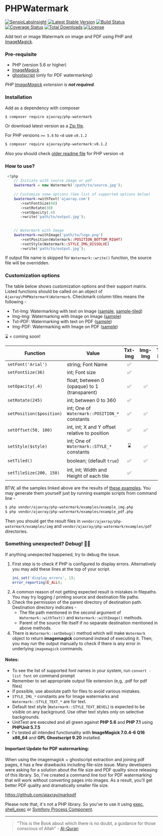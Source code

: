 # PHPWatermark

[![SensioLabsInsight](https://insight.symfony.com/projects/df0125e5-463e-4135-bfc2-252dec120fc3/big.svg)](https://insight.symfony.com/projects/cf8fe138-7232-4390-a3c6-f9e509221353)
[![Latest Stable Version](https://poser.pugx.org/ajaxray/php-watermark/v/stable)](https://packagist.org/packages/ajaxray/php-watermark)
[![Build Status](https://travis-ci.org/ajaxray/php-watermark.svg?branch=master)](https://travis-ci.org/ajaxray/php-watermark)
[![Coverage Status](https://coveralls.io/repos/github/ajaxray/php-watermark/badge.svg?branch=master)](https://coveralls.io/github/ajaxray/php-watermark?branch=master)
[![Total Downloads](https://poser.pugx.org/ajaxray/php-watermark/downloads)](https://packagist.org/packages/ajaxray/php-watermark)
[![License](https://poser.pugx.org/ajaxray/php-watermark/license)](https://packagist.org/packages/ajaxray/php-watermark)


Add text or image Watermark on image and PDF using PHP and [ImageMagick][1].

### Pre-requisite
 
 - PHP (version 5.6 or higher)
 - [ImageMagick][1]
 - [ghostscript][2] (only for PDF watermarking)

_PHP [ImageMagick][3] extension is **not required**._
 
### Installation
 
 Add as a dependency with composer
 
 ```bash
 $ composer require ajaxray/php-watermark
 ```
Or download latest version as a [Zip file](https://github.com/ajaxray/php-watermark/archive/master.zip).

For PHP versions `>= 5.6` to `<8` use `v0.1.2` 
 ```bash
 $ composer require ajaxray/php-watermark:v0.1.2
 ```
 Also you should check [older readme file](https://github.com/ajaxray/php-watermark/tree/v0.1.2#readme) for PHP version `<8`

 
 ### How to use?
 
 ```php
  <?php
     // Initiate with source image or pdf
     $watermark = new Watermark('/path/to/source.jpg');
     
     // Customize some options (See list of supported options below)
     $watermark->withText('ajaxray.com')
        ->setFontSize(48)
        ->setRotate(30)
        ->setOpacity(.4)
        ->write('path/to/output.jpg');
     
     
     // Watermark with Image
     $watermark->withImage('path/to/logo.png')
        ->setPosition(Watermark::POSITION_BOTTOM_RIGHT)
        ->setStyle(Watermark::STYLE_IMG_DISSOLVE)
        ->write('path/to/output.jpg');
  ```
If output file name is skipped for `Watermark::write()` function, the source file will be overridden. 
 
 
 ### Customization options
 
 The table below shows customization options and their support matrix.
 Listed functions should be called on an object of `Ajaxray\PHPWatermark\Watermark`.
 Checkmark column titles means the following - 
  
- Txt-Img: Watermarking with text on Image ([sample][4], [sample-tiled][5])
- Img-Img: Watermarking with Image on Image ([sample][6])
- Txt-PDF: Watermarking with text on PDF ([sample][7])
- Img-PDF: Watermarking with Image on PDF ([sample][8])

&#8987; = coming soon!

 | Function | Value | Txt-Img | Img-Img | Txt-PDF | Img-PDF |
 |---|---|:---:|:---:|:---:|:---:|
 |`setFont('Arial')` | string; Font Name | &#9989; |   | &#9989; |   |
 |`setFontSize(36)` | int; Font size | &#9989; |   | &#9989; |   |
 |`setOpacity(.4)` | float; between 0 (opaque) to 1 (transparent) | &#9989; | &#9989; | &#9989; | &#9989; |
 |`setRotate(245)` | int; between 0 to 360 | &#9989; |   | &#9989; |   |
 |`setPosition($position)` | int; One of `Watermark::POSITION_*` constants | &#9989; | &#9989; | &#9989; | &#9989; |
 |`setOffset(50, 100)` | int, int; X and Y offset relative to position | &#9989; | &#9989; | &#9989; | &#9989; |
 |`setStyle($style)` | int; One of `Watermark::STYLE_*` constants | &#8987; | &#9989; | &#8987; | &#8987; |
 |`setTiled()` | boolean; (default `true`) | &#9989; | &#9989; | &#8987; | &#8987;  |
 |`setTileSize(200, 150)` | int, int; Width and Height of each tile | &#9989; |   | &#8987; |   |

 
 BTW, all the samples linked above are the results of [these examples][9].
 You may generate them yourself just by running example scripts from command line - 
  
```bash
$ php vendor/ajaxray/php-watermark/examples/example_img.php
$ php vendor/ajaxray/php-watermark/examples/example_pdf.php
```
Then you should get the result files in `vendor/ajaxray/php-watermark/examples/img` 
and `vendor/ajaxray/php-watermark/examples/pdf` directories.
 
### Something unexpected? Debug! 🐞🔫 

If anything unexpected happened, try to debug the issue.

1. First step is to check if PHP is configured to display errors. Alternatively you may add these lines at the top of your script. 
    ```php
    ini_set('display_errors', 1);
    error_reporting(E_ALL);
    ```
2. A common reason of not getting expected result is mistakes in filepaths. You may try logging / printing source and destination file paths. 
3. Check the permission of the parent directory of destination path. Destination directory indicates -
    - The file path mentioned in the second argument of `Watermark::withText()` and `Watermark::withImage()` methods. 
    - Parent of the source file itself if no separate destination mentioned in above methods.
4. There is `Watermark::setDebug()` method which will make `Watermark` object to return **imagemagick** command instead of executing it. 
Then, you may run the output manually to check if there is any error in underlying `imagemagick` commands. 


#### Notes:

* To see the list of supported font names in your system, run `convert -list font` on command prompt
* Remember to set appropriate output file extension (e,g, .pdf for pdf files)
* If possible, use absolute path for files to avoid various mistakes.
* `STYLE_IMG_*` constants are for Image watermarks and `Watermark::STYLE_TEXT_*` are for text.
* Default text style (`Watermark::STYLE_TEXT_BEVEL`) is expected to be visible on any background. 
Use other text styles only on selective backgrounds.
* UnitTest are executed and all green against **PHP 5.6** and **PHP 7.1** using **PHPUnit 5.7.5**
* I'v tested all intended functionality with **ImageMagick 7.0.4-6 Q16 x86_64** and **GPL Ghostscript 9.20** installed.  
 

#### Important Update for PDF watermarking:

When using the imagemagick + ghostscript extraction and joining pdf pages, it has a few drawbacks including file-size issue. Many developers were asking for a solution about the file size and PDF quality since releasing of this library.
So, I've created a command line tool for PDF watermarking that will work without converting pages into images. As a result, you'll get better PDF quality and dramatically smaller file size.

https://github.com/ajaxray/markpdf

Please note that, it's not a PHP library. So you've to use it using [exec][10], [shell_exec][11] or [Symfony Process Component][12].

---

> "This is the Book about which there is no doubt, a guidance for those conscious of Allah" - [Al-Quran](http://quran.com)

[1]: http://www.imagemagick.org "ImageMagick Command line tool"
[2]: https://www.ghostscript.com/ "GhostScript"
[3]: http://php.net/manual/en/book.imagick.php "PHP ImageMagick Extension"
[4]: https://www.dropbox.com/s/itff1ot0h4lj1o3/watermark_text_on_img.jpg?dl=0 "Text Watermarking on Image"
[5]: https://www.dropbox.com/s/8xvr1xwlm76jiom/watermark_text_tiles_on_img.jpg?dl=0 "Tiled Text Watermarking on Image"
[6]: https://www.dropbox.com/s/k2ghbaaif1vxnws/watermark_img_on_img.jpg?dl=0 "Image Watermarking on Image"
[7]: https://www.dropbox.com/s/aorp9aoggynn3pt/watermark_text_on_pdf.pdf?dl=0 "Text Watermarking on PDF"
[8]: https://www.dropbox.com/s/myn2is2nx3xtm3v/watermark_img_on_pdf.pdf?dl=0 "Image Watermarking on PDF"
[9]: https://github.com/ajaxray/php-watermark/tree/master/examples "Example scripts"
[10]: http://php.net/manual/en/function.exec.php
[11]: http://php.net/manual/en/function.shell-exec.php
[12]: https://symfony.com/doc/current/components/process.html
